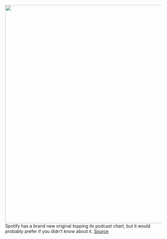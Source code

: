 <img src='https://cdn.vox-cdn.com/thumbor/HEDJFuXqJdXhPIkNd7IkEi5c7As=/0x0:3168x4759/1200x800/filters:focal(1372x1803:1878x2309)/cdn.vox-cdn.com/uploads/chorus_image/image/71017537/1334769418.0.jpg' width='700px' /><br/>
Spotify has a brand new original topping its podcast chart, but it would probably prefer if you didn't know about it.
<a href='https://www.theverge.com/2022/6/26/23181940/spotify-claudia-jackie-oshry-breaking-bread-girl-with-no-job'> Source <a/>